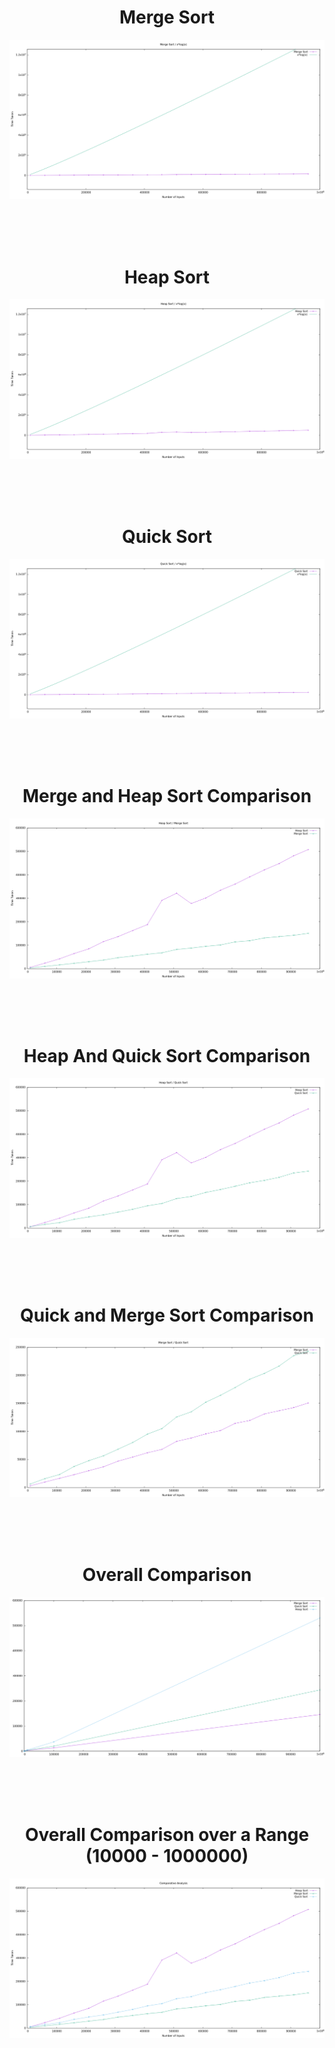 <center><h1> Merge Sort</h1></center>

![Merge Sort](./MergeSort/merge.png "Merge Sort")

<br>
<br>
<br>

<center><h1> Heap Sort</h1></center>

![Heap Sort](./HeapSort/heap.png "Heap Sort")

<br>
<br>
<br>

<center><h1> Quick Sort</h1></center>

![Quick Sort](./QuickSort/quick.png "Quick Sort")

<br>
<br>
<br>

<center><h1> Merge and Heap Sort Comparison </h1></center>

![Merge and Heap Sort comparison](heap-merge.png "Merge/Heap")

<br>
<br>
<br>

<center><h1> Heap And Quick Sort Comparison </h1></center> 

![Heap and Quick Sort comparison](heap-quick.png "Heap/Quick")

<br>
<br>
<br>

<center><h1> Quick and Merge Sort Comparison </h1></center> 

![Quick and Merge Sort comparison](merge-quick.png "Quick/Merge")

<br>
<br>
<br>

<center><h1>Overall Comparison </h1></center> 

![Overall comparison](comparativeAnalysis.png "Overall")

<br>
<br>
<br>

<center><h1>Overall Comparison over a Range (10000 - 1000000) </h1></center> 

![Overall comparison over a range](comparativeAnalysisOverARange.png "Overall over a range")